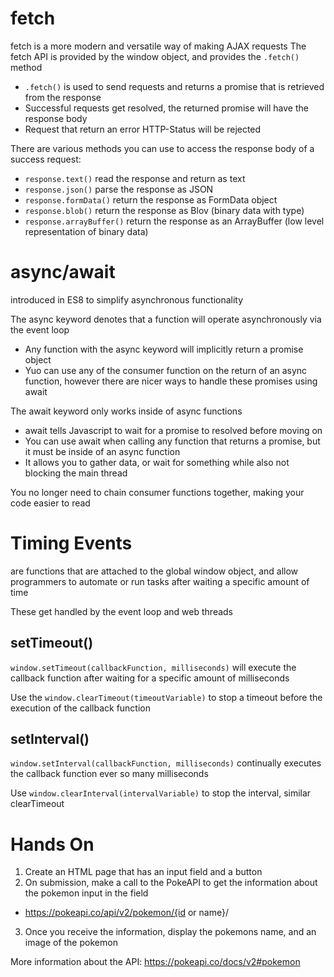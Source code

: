 # fetch

fetch is a more modern and versatile way of making AJAX requests
The fetch API is provided by the window object, and provides the `.fetch()` method

- `.fetch()` is used to send requests and returns a promise that is retrieved from the response
- Successful requests get resolved, the returned promise will have the response body
- Request that return an error HTTP-Status will be rejected

There are various methods you can use to access the response body of a success request:
- `response.text()` read the response and return as text
- `response.json()` parse the response as JSON
- `response.formData()` return the response as FormData object
- `response.blob()` return the response as Blov (binary data with type)
- `response.arrayBuffer()` return the response as an ArrayBuffer (low level representation of binary data)

# async/await
introduced in ES8 to simplify asynchronous functionality

The async keyword denotes that a function will operate asynchronously via the event loop
- Any function with the async keyword will implicitly return a promise object
- Yuo can use any of the consumer function on the return of an async function, however there are nicer ways to handle these promises using await

The await keyword only works inside of async functions
- await tells Javascript to wait for a promise to resolved before moving on
- You can use await when calling any function that returns a promise, but it must be inside of an async function
- It allows you to gather data, or wait for something while also not blocking the main thread

You no longer need to chain consumer functions together, making your code easier to read

# Timing Events
are functions that are attached to the global window object, and allow programmers to automate or run tasks after waiting a specific amount of time

These get handled by the event loop and web threads

## setTimeout()

`window.setTimeout(callbackFunction, milliseconds)` will execute the callback function after waiting for a specific amount of milliseconds

Use the `window.clearTimeout(timeoutVariable)` to stop a timeout before the execution of the callback function

## setInterval()
`window.setInterval(callbackFunction, milliseconds)` continually executes the callback function ever so many milliseconds

Use `window.clearInterval(intervalVariable)` to stop the interval, similar clearTimeout


# Hands On
1. Create an HTML page that has an input field and a button
2. On submission, make a call to the PokeAPI to get the information about the pokemon input in the field
- https://pokeapi.co/api/v2/pokemon/{id or name}/
3. Once you receive the information, display the pokemons name, and an image of the pokemon

More information about the API: https://pokeapi.co/docs/v2#pokemon